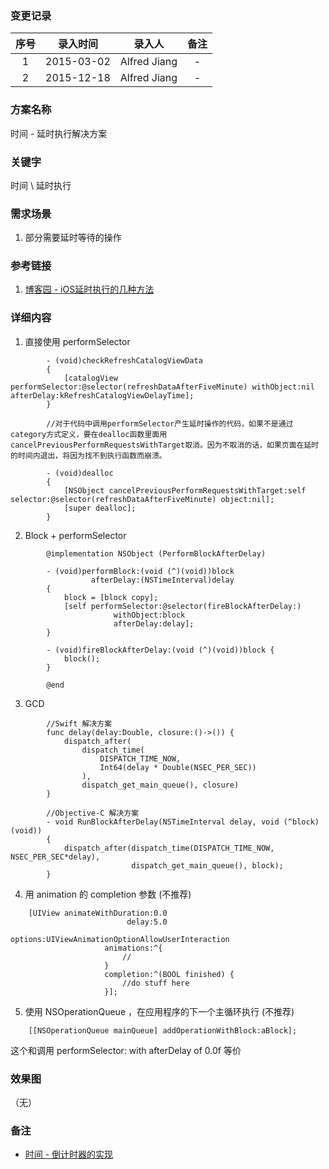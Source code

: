 ### 变更记录

| 序号 | 录入时间 | 录入人 | 备注 |
|:--------:|:--------:|:--------:|:--------:|
| 1 | 2015-03-02 | Alfred Jiang | - |
| 2 | 2015-12-18 | Alfred Jiang | - |

### 方案名称

时间 - 延时执行解决方案

### 关键字

时间 \ 延时执行

### 需求场景

1. 部分需要延时等待的操作

### 参考链接

1. [博客园 - iOS延时执行的几种方法](http://www.cnblogs.com/hanyis/p/3660051.html)

### 详细内容

1. 直接使用 performSelector
```
        - (void)checkRefreshCatalogViewData
        {
            [catalogView performSelector:@selector(refreshDataAfterFiveMinute) withObject:nil afterDelay:kRefreshCatalogViewDelayTime];
        }

        //对于代码中调用performSelector产生延时操作的代码，如果不是通过category方式定义，要在dealloc函数里面用cancelPreviousPerformRequestsWithTarget取消。因为不取消的话，如果页面在延时的时间内退出，将因为找不到执行函数而崩溃。

        - (void)dealloc
        {
            [NSObject cancelPreviousPerformRequestsWithTarget:self selector:@selector(refreshDataAfterFiveMinute) object:nil];
            [super dealloc];
        }
```
2. Block + performSelector
```
        @implementation NSObject (PerformBlockAfterDelay)

        - (void)performBlock:(void (^)(void))block
                  afterDelay:(NSTimeInterval)delay
        {
            block = [block copy];
            [self performSelector:@selector(fireBlockAfterDelay:)
                       withObject:block
                       afterDelay:delay];
        }

        - (void)fireBlockAfterDelay:(void (^)(void))block {
            block();
        }

        @end
```
3. GCD
```
        //Swift 解决方案
        func delay(delay:Double, closure:()->()) {
            dispatch_after(
                dispatch_time(
                    DISPATCH_TIME_NOW,
                    Int64(delay * Double(NSEC_PER_SEC))
                ),
                dispatch_get_main_queue(), closure)
        }

        //Objective-C 解决方案
        - void RunBlockAfterDelay(NSTimeInterval delay, void (^block)(void))
        {
            dispatch_after(dispatch_time(DISPATCH_TIME_NOW, NSEC_PER_SEC*delay),
                           dispatch_get_main_queue(), block);
        }
```
4. 用 animation 的 completion 参数 (不推荐)
```
    [UIView animateWithDuration:0.0
                          delay:5.0
                        options:UIViewAnimationOptionAllowUserInteraction
                     animations:^{
                         //
                     }
                     completion:^(BOOL finished) {
                         //do stuff here
                     }];
```
5. 使用 NSOperationQueue ，在应用程序的下一个主循环执行 (不推荐)
```
    [[NSOperationQueue mainQueue] addOperationWithBlock:aBlock];
```
这个和调用 performSelector: with afterDelay of 0.0f 等价

### 效果图
（无）

### 备注

* [时间 - 倒计时器的实现](Notes/Note_00068_20151223.md)
